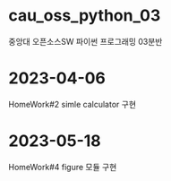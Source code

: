 # cau_oss_python_03
중앙대 오픈소스SW 파이썬 프로그래밍 03분반

# 2023-04-06
HomeWork#2 simle calculator 구현

# 2023-05-18
HomeWork#4 figure 모듈 구현